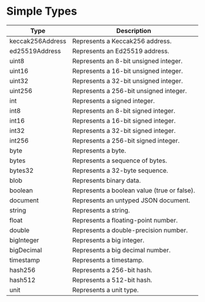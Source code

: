 # Simple Types

| Type              | Description                                    |
|-------------------|------------------------------------------------|
| keccak256Address  | Represents a Keccak256 address.                |
| ed25519Address    | Represents an Ed25519 address.                |
| uint8             | Represents an 8-bit unsigned integer.         |
| uint16            | Represents a 16-bit unsigned integer.        |
| uint32            | Represents a 32-bit unsigned integer.        |
| uint256           | Represents a 256-bit unsigned integer.       |
| int               | Represents a signed integer.                  |
| int8              | Represents an 8-bit signed integer.           |
| int16             | Represents a 16-bit signed integer.          |
| int32             | Represents a 32-bit signed integer.          |
| int256            | Represents a 256-bit signed integer.         |
| byte              | Represents a byte.                           |
| bytes             | Represents a sequence of bytes.              |
| bytes32           | Represents a 32-byte sequence.               |
| blob              | Represents binary data.                      |
| boolean           | Represents a boolean value (true or false).  |
| document          | Represents an untyped JSON document.         |
| string            | Represents a string.                         |
| float             | Represents a floating-point number.          |
| double            | Represents a double-precision number.        |
| bigInteger        | Represents a big integer.                    |
| bigDecimal        | Represents a big decimal number.             |
| timestamp         | Represents a timestamp.                      |
| hash256           | Represents a 256-bit hash.                   |
| hash512           | Represents a 512-bit hash.                   |
| unit              | Represents a unit type.                      |
